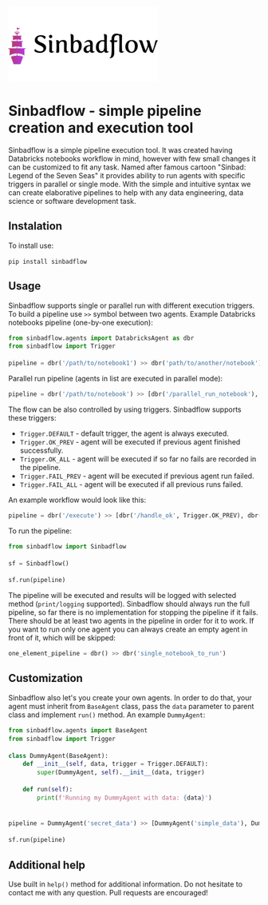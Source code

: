 ![Logo](img/logo.png)
# Sinbadflow - simple pipeline creation and execution tool

Sinbadflow is a simple pipeline execution tool. It was created having Databricks notebooks workflow in mind, however with few small changes it can be customized to fit any task. Named after famous cartoon "Sinbad: Legend of the Seven Seas" it provides ability to run agents with specific triggers in parallel or single mode. With the simple and intuitive syntax we can create elaborative pipelines to help with any data engineering, data science or software development task.

## Instalation

To install use:

```pip install sinbadflow```

## Usage

Sinbadflow supports single or parallel run with different execution triggers. To build a pipeline use ```>>``` symbol between two agents. Example Databricks notebooks pipeline (one-by-one execution):

```python
from sinbadflow.agents import DatabricksAgent as dbr
from sinbadflow import Trigger

pipeline = dbr('/path/to/notebook1') >> dbr('path/to/another/notebook')
```
Parallel run pipeline (agents in list are executed in parallel mode):

```python
pipeline = dbr('/path/to/notebook') >> [dbr('/parallel_run_notebook'), dbr('/another_parallel')]
```

The flow can be also controlled by using triggers. Sinbadflow supports these triggers:

* ```Trigger.DEFAULT``` - default trigger, the agent is always executed.
* ```Trigger.OK_PREV``` - agent will be executed if previous agent finished successfully.
* ```Trigger.OK_ALL``` - agent will be executed if so far no fails are recorded in the pipeline.
* ```Trigger.FAIL_PREV``` - agent will be executed if previous agent run failed.
* ```Trigger.FAIL_ALL``` - agent will be executed if all previous runs failed.

An example workflow would look like this:

```python
pipeline = dbr('/execute') >> [dbr('/handle_ok', Trigger.OK_PREV), dbr('/handle_fail', Trigger.FAIL_PREV)] >> dbr('/save_all', Trigger.OK_ALL) >> dbr('/log_all_failed', Trigger.FAIL_ALL)
```
To run the pipeline:

```python
from sinbadflow import Sinbadflow

sf = Sinbadflow()

sf.run(pipeline)
```
The pipeline will be executed and results will be logged with selected method (```print/logging``` supported). Sinbadflow should always run the full pipeline, so far there is no implementation for stopping the pipeline if it fails. There should be at least two agents in the pipeline in order for it to work. If you want to run only one agent you can always create an empty agent in front of it, which will be skipped:

```python
one_element_pipeline = dbr() >> dbr('single_notebook_to_run')
```

## Customization

Sinbadflow also let's you create your own agents. In order to do that, your agent must inherit from ```BaseAgent``` class, pass the ```data``` parameter to parent class and implement ```run()``` method. An example ```DummyAgent```:

```python
from sinbadflow.agents import BaseAgent
from sinbadflow import Trigger

class DummyAgent(BaseAgent):
    def __init__(self, data, trigger = Trigger.DEFAULT):
        super(DummyAgent, self).__init__(data, trigger)

    def run(self):
        print(f'Running my DummyAgent with data: {data}')


pipeline = DummyAgent('secret_data') >> [DummyAgent('simple_data'), DummyAgent('important_data')]

sf.run(pipeline)
```

## Additional help

Use built in ```help()``` method for additional information. Do not hesitate to contact me with any question. Pull requests are encouraged!